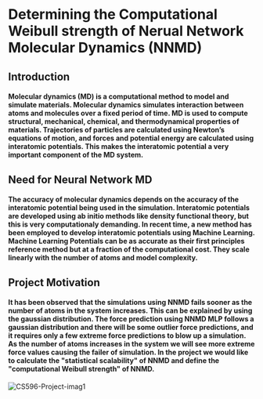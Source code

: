 # Determining the Computational Weibull strength of Nerual Network Molecular Dynamics (NNMD)
## Introduction

#### Molecular dynamics (MD) is a computational method to model and simulate materials. Molecular dynamics simulates interaction between atoms and molecules over a fixed period of time. MD is used to compute structural, mechanical, chemical, and thermodynamical properties of materials. Trajectories of particles are calculated using Newton’s equations of motion, and forces and potential energy are calculated using interatomic potentials. This makes the interatomic potential a very important component of the MD system. 

## Need for Neural Network MD

#### The accuracy of molecular dynamics depends on the accuracy of the interatomic potential being used in the simulation. Interatomic potentials are developed using ab initio methods like density functional theory, but this is very computationaly demanding. In recent time, a new method has been employed to develop interatomic potentials using Machine Learning. Machine Learning Potentials can be as accurate as their first principles reference method but at a fraction of the computational cost. They scale linearly with the number of atoms and model complexity.

## Project Motivation

#### It has been observed that the simulations using NNMD fails sooner as the number of atoms in the system increases. This can be explained by using the gaussian distribution. The force prediction using NNMD MLP follows a gaussian distribution and there will be some outlier force predictions, and it requires only a few extreme force predictions to blow up a simulation. As the number of atoms increases in the system we will see more extreme force values causing the failer of simulation. In the project we would like to calculate the "statistical scalability" of NNMD and define the "computational Weibull strength" of NNMD.

![CS596-Project-imag1](https://user-images.githubusercontent.com/13280755/99920128-4c520800-2cd6-11eb-912b-05c3e52f3649.png)
